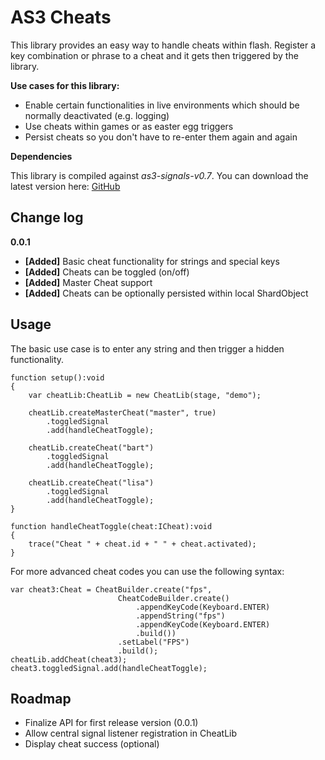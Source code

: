 AS3 Cheats
==================

This library provides an easy way to handle cheats within flash. Register a key combination or phrase to a cheat and it gets then triggered by the library.

**Use cases for this library:**

- Enable certain functionalities in live environments which should be normally deactivated (e.g. logging)
- Use cheats within games or as easter egg triggers
- Persist cheats so you don't have to re-enter them again and again

**Dependencies**

This library is compiled against *as3-signals-v0.7*. You can download the latest version here:  [GitHub](https://github.com/robertpenner/as3-signals)

Change log
----------

**0.0.1**

* **[Added]** Basic cheat functionality for strings and special keys
* **[Added]** Cheats can be toggled (on/off)
* **[Added]** Master Cheat support
* **[Added]** Cheats can be optionally persisted within local ShardObject

Usage
-----

The basic use case is to enter any string and then trigger a hidden functionality. 

	function setup():void
	{
		var cheatLib:CheatLib = new CheatLib(stage, "demo");

		cheatLib.createMasterCheat("master", true)
			.toggledSignal
			.add(handleCheatToggle);

		cheatLib.createCheat("bart")
			.toggledSignal
			.add(handleCheatToggle);

		cheatLib.createCheat("lisa")
			.toggledSignal
			.add(handleCheatToggle);
	}
	
	function handleCheatToggle(cheat:ICheat):void
	{
		trace("Cheat " + cheat.id + " " + cheat.activated);
	}

For more advanced cheat codes you can use the following syntax:

	var cheat3:Cheat = CheatBuilder.create("fps", 
							CheatCodeBuilder.create()
								.appendKeyCode(Keyboard.ENTER)
								.appendString("fps")
								.appendKeyCode(Keyboard.ENTER)
								.build())
							.setLabel("FPS")
							.build();
	cheatLib.addCheat(cheat3);
	cheat3.toggledSignal.add(handleCheatToggle);

Roadmap
-------

- Finalize API for first release version (0.0.1)
- Allow central signal listener registration in CheatLib
- Display cheat success (optional)